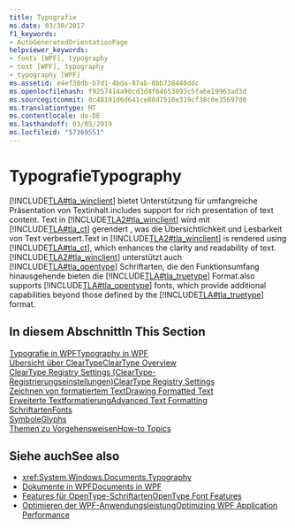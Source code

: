 ```yaml
---
title: Typografie
ms.date: 03/30/2017
f1_keywords:
- AutoGeneratedOrientationPage
helpviewer_keywords:
- fonts [WPF], typography
- text [WPF], typography
- typography [WPF]
ms.assetid: e4ef38db-b7d1-4bda-87ab-8bb738440ddc
ms.openlocfilehash: f9257414a90cd3d4f64653893c5fa6e19963ad3d
ms.sourcegitcommit: 0c48191d6d641ce88d7510e319cf38c0e35697d0
ms.translationtype: MT
ms.contentlocale: de-DE
ms.lasthandoff: 03/05/2019
ms.locfileid: "57369551"
---
```

# <a name="typography"></a><span data-ttu-id="dc506-102">Typografie</span><span class="sxs-lookup"><span data-stu-id="dc506-102">Typography</span></span>
[!INCLUDE[TLA#tla_winclient](../../../../includes/tlasharptla-winclient-md.md)] <span data-ttu-id="dc506-103">bietet Unterstützung für umfangreiche Präsentation von Textinhalt.</span><span class="sxs-lookup"><span data-stu-id="dc506-103">includes support for rich presentation of text content.</span></span> <span data-ttu-id="dc506-104">Text in [!INCLUDE[TLA2#tla_winclient](../../../../includes/tla2sharptla-winclient-md.md)] wird mit [!INCLUDE[TLA#tla_ct](../../../../includes/tlasharptla-ct-md.md)] gerendert , was die Übersichtlichkeit und Lesbarkeit von Text verbessert.</span><span class="sxs-lookup"><span data-stu-id="dc506-104">Text in [!INCLUDE[TLA2#tla_winclient](../../../../includes/tla2sharptla-winclient-md.md)] is rendered using [!INCLUDE[TLA#tla_ct](../../../../includes/tlasharptla-ct-md.md)], which enhances the clarity and readability of text.</span></span> [!INCLUDE[TLA2#tla_winclient](../../../../includes/tla2sharptla-winclient-md.md)] <span data-ttu-id="dc506-105">unterstützt auch [!INCLUDE[TLA#tla_opentype](../../../../includes/tlasharptla-opentype-md.md)] Schriftarten, die den Funktionsumfang hinausgehende bieten die [!INCLUDE[TLA#tla_truetype](../../../../includes/tlasharptla-truetype-md.md)] Format.</span><span class="sxs-lookup"><span data-stu-id="dc506-105">also supports [!INCLUDE[TLA#tla_opentype](../../../../includes/tlasharptla-opentype-md.md)] fonts, which provide additional capabilities beyond those defined by the [!INCLUDE[TLA#tla_truetype](../../../../includes/tlasharptla-truetype-md.md)] format.</span></span>  
  
## <a name="in-this-section"></a><span data-ttu-id="dc506-106">In diesem Abschnitt</span><span class="sxs-lookup"><span data-stu-id="dc506-106">In This Section</span></span>  
 [<span data-ttu-id="dc506-107">Typografie in WPF</span><span class="sxs-lookup"><span data-stu-id="dc506-107">Typography in WPF</span></span>](typography-in-wpf.md)  
 [<span data-ttu-id="dc506-108">Übersicht über ClearType</span><span class="sxs-lookup"><span data-stu-id="dc506-108">ClearType Overview</span></span>](cleartype-overview.md)  
 [<span data-ttu-id="dc506-109">ClearType Registry Settings (ClearType-Registrierungseinstellungen)</span><span class="sxs-lookup"><span data-stu-id="dc506-109">ClearType Registry Settings</span></span>](cleartype-registry-settings.md)  
 [<span data-ttu-id="dc506-110">Zeichnen von formatiertem Text</span><span class="sxs-lookup"><span data-stu-id="dc506-110">Drawing Formatted Text</span></span>](drawing-formatted-text.md)  
 [<span data-ttu-id="dc506-111">Erweiterte Textformatierung</span><span class="sxs-lookup"><span data-stu-id="dc506-111">Advanced Text Formatting</span></span>](advanced-text-formatting.md)  
 [<span data-ttu-id="dc506-112">Schriftarten</span><span class="sxs-lookup"><span data-stu-id="dc506-112">Fonts</span></span>](fonts-wpf.md)  
 [<span data-ttu-id="dc506-113">Symbole</span><span class="sxs-lookup"><span data-stu-id="dc506-113">Glyphs</span></span>](glyphs.md)  
 [<span data-ttu-id="dc506-114">Themen zu Vorgehensweisen</span><span class="sxs-lookup"><span data-stu-id="dc506-114">How-to Topics</span></span>](typography-how-to-topics.md)  
  
## <a name="see-also"></a><span data-ttu-id="dc506-115">Siehe auch</span><span class="sxs-lookup"><span data-stu-id="dc506-115">See also</span></span>
- <xref:System.Windows.Documents.Typography>
- [<span data-ttu-id="dc506-116">Dokumente in WPF</span><span class="sxs-lookup"><span data-stu-id="dc506-116">Documents in WPF</span></span>](documents-in-wpf.md)
- [<span data-ttu-id="dc506-117">Features für OpenType-Schriftarten</span><span class="sxs-lookup"><span data-stu-id="dc506-117">OpenType Font Features</span></span>](opentype-font-features.md)
- [<span data-ttu-id="dc506-118">Optimieren der WPF-Anwendungsleistung</span><span class="sxs-lookup"><span data-stu-id="dc506-118">Optimizing WPF Application Performance</span></span>](optimizing-wpf-application-performance.md)
